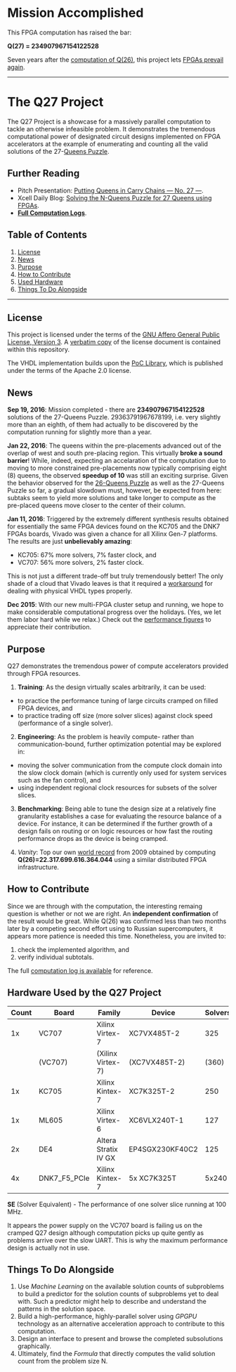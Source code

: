 # Mission Accomplished

This FPGA computation has raised the bar:

  **Q(27) = 234907967154122528**

Seven years after the [computation of Q(26)](http://queens.inf.tu-dresden.de/), this project lets [FPGAs prevail again](#news).

***

# The Q27 Project

The Q27 Project is a showcase for a massively parallel computation to tackle
an otherwise infeasible problem. It demonstrates the tremendous computational
power of designated circuit designs implemented on FPGA accelerators at the
example of enumerating and counting all the valid solutions of the
27-[Queens Puzzle](https://en.wikipedia.org/wiki/Eight_queens_puzzle). 

## Further Reading
* Pitch Presentation: [Putting Queens in Carry Chains &mdash; No. 27 &mdash;](pitch.pdf).
* Xcell Daily Blog: [Solving the N-Queens Puzzle for 27 Queens using FPGAs](https://forums.xilinx.com/t5/Xcell-Daily-Blog/Solving-the-N-Queens-Puzzle-for-27-Queens-using-FPGAs/ba-p/692248).
* [**Full Computation Logs**](https://palios.inf.tu-dresden.de/q27status.php).

Table of Contents
-----------------
 1. [License](#license)
 2. [News](#news)
 2. [Purpose](#purpose)
 3. [How to Contribute](#how-to-contribute)
 3. [Used Hardware](#hardware-used-by-the-q27-project)
 4. [Things To Do Alongside](#things-to-do-alongside)

------------------------------------------------------------------------------

## License
This project is licensed under the terms of the
[GNU Affero General Public License, Version 3](http://www.gnu.org/licenses/agpl.html).
A [verbatim copy](LICENSE.md) of the license document is contained within
this repository.

The VHDL implementation builds upon the
[PoC Library](https://github.com/VLSI-EDA/PoC), which is published
under the terms of the Apache 2.0 license.

## News
**Sep 19, 2016**:
Mission completed - there are **234907967154122528** solutions of the 27-Queens Puzzle. 29363791967678199, i.e. very slightly more than an eighth, of them had actually to be discovered by the computation running for slightly more than a year.

**Jan 22, 2016**:
The queens within the pre-placements advanced out of the overlap of west and
south pre-placing region. This virtually **broke a sound barrier**! While,
indeed, expecting an accelaration of the computation due to moving to more
constrained pre-placements now typically comprising eight (8) queens, the
observed **speedup of 10** was still an exciting surprise. Given the behavior
observed for the [26-Queens Puzzle](http://queens.inf.tu-dresden.de/?n=r)
as well as the 27-Queens Puzzle so far, a gradual slowdown must, however, be
expected from here: subtaks seem to yield more solutions and take longer to
compute as the pre-placed queens move closer to the center of their column.

**Jan 11, 2016**:
Triggered by the extremely different synthesis results obtained for
essentially the same FPGA devices found on the KC705 and the DNK7 FPGAs boards,
Vivado was given a chance for all Xilinx Gen-7 platforms. The results are
just **unbelievably amazing**:

* KC705: 67% more solvers, 7% faster clock, and
* VC707: 56% more solvers, 2% faster clock.

This is not just a different trade-off but truly tremendously better! The only shade of
a cloud that Vivado leaves is that it required a [workaround](https://github.com/preusser/q27/commit/cecaad8c833bd1d7687da831506cc1c2fa0228d6#diff-a84316ebb06574d233e2e751efbb43d4R84)
for dealing with physical VHDL types properly.

**Dec 2015**:
With our new multi-FPGA cluster setup and running, we hope to make considerable
computational progress over the holidays. (Yes, we let them labor hard while we
relax.) Check out the [performance figures](#how-to-contribute) to appreciate
their contribution.

## Purpose
Q27 demonstrates the tremendous power of compute accelerators provided through
FPGA resources.

1. **Training**: As the design virtually scales arbitrarily, it can be used:
  - to practice the performance tuning of large circuits cramped on
    filled FPGA devices, and
  - to practice trading off size (more solver slices) against
    clock speed (performance of a single solver).

2. **Engineering**: As the problem is heavily compute- rather than
   communication-bound, further optimization potential may be explored in:
  - moving the solver communication from the compute clock domain into the
    slow clock domain (which is currently only used for system services such
    as the fan control), and
  - using independent regional clock resources for subsets of the solver
    slices.

3. **Benchmarking**: Being able to tune the design size at a relatively fine
   granularity establishes a case for evaluating the resource balance of a
   device. For instance, it can be determined if the further growth of a
   design fails on routing or on logic resources or how fast the routing
   performance drops as the device is being cramped.

4. *Vanity*: Top our own [world record](http://queens.inf.tu-dresden.de/)
   from 2009 obtained by computing
   **Q(26)=22.317.699.616.364.044** using a similar distributed FPGA
   infrastructure.

## How to Contribute
Since we are through with the computation, the interesting remaing question is whether or not we are right.
An **independent confirmation** of the result would be great. While Q(26) was confirmed less than two months
later by a competing second effort using to Russian supercomputers, it appears more patience is needed this
time. Nonetheless, you are invited to:

1. check the implemented algorithm, and
2. verify individual subtotals.

The full [computation log is available](https://palios.inf.tu-dresden.de/q27status.php) for reference.

## Hardware Used by the Q27 Project

   Count | Board | Family | Device | Solvers | Clock | SE
   ------|-------|--------|--------|---------|-------|-----
   1x    | VC707 | Xilinx Virtex-7      | XC7VX485T-2     | 325 | 250.0 MHz | 812
         |(VC707)|(Xilinx Virtex-7)     |(XC7VX485T-2)    |(360)|(248.0 MHz)|(892)
   1x    | KC705 | Xilinx Kintex-7      | XC7K325T-2      | 250 | 284.4 MHz | 711
   1x    | ML605 | Xilinx Virtex-6      | XC6VLX240T-1    | 127 | 171.4 MHz | 217
   2x    | DE4   | Altera Stratix IV GX | EP4SGX230KF40C2 | 125 | 250.0 MHz | 312
   4x    | DNK7_F5_PCIe| Xilinx Kintex-7| 5x XC7K325T   | 5x240 | 220.0 MHz |2640

   **SE** (Solver Equivalent) - The performance of one solver slice running at 100 MHz.

   It appears the power supply on the VC707 board is failing us on the cramped
   Q27 design although computation picks up quite gently as problems arrive
   over the slow UART. This is why the maximum performance design is actually
   not in use.

## Things To Do Alongside

1. Use *Machine Learning* on the available solution counts of subproblems
   to build a predictor for the solution counts of subproblems yet to
   deal with. Such a predictor might help to describe and understand the
   patterns in the solution space.
2. Build a high-performance, highly-parallel solver using *GPGPU* technology
   as an alternative acceleration approach to contribute to this computation.
3. Design an interface to present and browse the completed subsolutions
   graphically.
4. Ultimately, find the *Formula* that directly computes the valid solution
   count from the problem size N.
